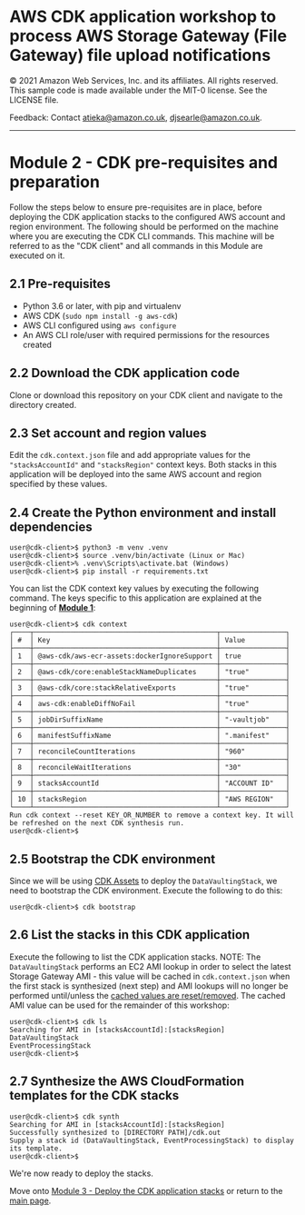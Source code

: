 # AWS CDK application workshop to process AWS Storage Gateway (File Gateway) file upload notifications

© 2021 Amazon Web Services, Inc. and its affiliates. All rights reserved. This sample code is made available under the MIT-0 license. See the LICENSE file.

Feedback: Contact atieka@amazon.co.uk, djsearle@amazon.co.uk.

---

# Module 2 - CDK pre-requisites and preparation
Follow the steps below to ensure pre-requisites are in place, before deploying the CDK application stacks to the configured AWS account and region environment. The following should be performed on the machine where you are executing the CDK CLI commands. This machine will be referred to as the "CDK client" and all commands in this Module are executed on it.

## 2.1 Pre-requisites
* Python 3.6 or later, with pip and virtualenv
* AWS CDK (`sudo npm install -g aws-cdk`)
* AWS CLI configured using `aws configure`
* An AWS CLI role/user with required permissions for the resources created

## 2.2 Download the CDK application code
Clone or download this repository on your CDK client and navigate to the directory created.

## 2.3 Set account and region values
Edit the `cdk.context.json` file and add appropriate values for the `"stacksAccountId"` and `"stacksRegion"` context keys. Both stacks in this application will be deployed into the same AWS account and region specified by these values.

## 2.4 Create the Python environment and install dependencies
```console
user@cdk-client>$ python3 -m venv .venv
user@cdk-client>$ source .venv/bin/activate (Linux or Mac)
user@cdk-client>% .venv\Scripts\activate.bat (Windows)
user@cdk-client>$ pip install -r requirements.txt
```

You can list the CDK context key values by executing the following command. The keys specific to this application are explained at the beginning of [**Module 1**](MODULE1.md):
```console
user@cdk-client>$ cdk context
┌────┬─────────────────────────────────────────────┬────────────────┐
│ #  │ Key                                         │ Value          │
├────┼─────────────────────────────────────────────┼────────────────┤
│ 1  │ @aws-cdk/aws-ecr-assets:dockerIgnoreSupport │ true           │
├────┼─────────────────────────────────────────────┼────────────────┤
│ 2  │ @aws-cdk/core:enableStackNameDuplicates     │ "true"         │
├────┼─────────────────────────────────────────────┼────────────────┤
│ 3  │ @aws-cdk/core:stackRelativeExports          │ "true"         │
├────┼─────────────────────────────────────────────┼────────────────┤
│ 4  │ aws-cdk:enableDiffNoFail                    │ "true"         │
├────┼─────────────────────────────────────────────┼────────────────┤
│ 5  │ jobDirSuffixName                            │ "-vaultjob"    │
├────┼─────────────────────────────────────────────┼────────────────┤
│ 6  │ manifestSuffixName                          │ ".manifest"    │
├────┼─────────────────────────────────────────────┼────────────────┤
│ 7  │ reconcileCountIterations                    │ "960"          │
├────┼─────────────────────────────────────────────┼────────────────┤
│ 8  │ reconcileWaitIterations                     │ "30"           │
├────┼─────────────────────────────────────────────┼────────────────┤
│ 9  │ stacksAccountId                             │ "ACCOUNT ID"   │
├────┼─────────────────────────────────────────────┼────────────────┤
│ 10 │ stacksRegion                                │ "AWS REGION"   │
└────┴─────────────────────────────────────────────┴────────────────┘
Run cdk context --reset KEY_OR_NUMBER to remove a context key. It will be refreshed on the next CDK synthesis run.
user@cdk-client>$ 
```

## 2.5 Bootstrap the CDK environment
Since we will be using [CDK Assets](https://docs.aws.amazon.com/de_de/cdk/latest/guide/assets.html) to deploy the `DataVaultingStack`, we need to bootstrap the CDK environment. Execute the following to do this:
```console
user@cdk-client>$ cdk bootstrap
```

## 2.6 List the stacks in this CDK application
Execute the following to list the CDK application stacks. NOTE: The `DataVaultingStack` performs an EC2 AMI lookup in order to select the latest Storage Gateway AMI - this value will be cached in `cdk.context.json` when the first stack is synthesized (next step) and AMI lookups will no longer be performed until/unless the [cached values are reset/removed](https://docs.aws.amazon.com/cdk/latest/guide/context.html). The cached AMI value can be used for the remainder of this workshop:
```console
user@cdk-client>$ cdk ls
Searching for AMI in [stacksAccountId]:[stacksRegion]
DataVaultingStack
EventProcessingStack
user@cdk-client>$ 
```

## 2.7 Synthesize the AWS CloudFormation templates for the CDK stacks
```console
user@cdk-client>$ cdk synth
Searching for AMI in [stacksAccountId]:[stacksRegion]
Successfully synthesized to [DIRECTORY PATH]/cdk.out
Supply a stack id (DataVaultingStack, EventProcessingStack) to display its template.
user@cdk-client>$ 
```

We're now ready to deploy the stacks.

Move onto [Module 3 - Deploy the CDK application stacks](MODULE3.md) or return to the [main page](README.md).